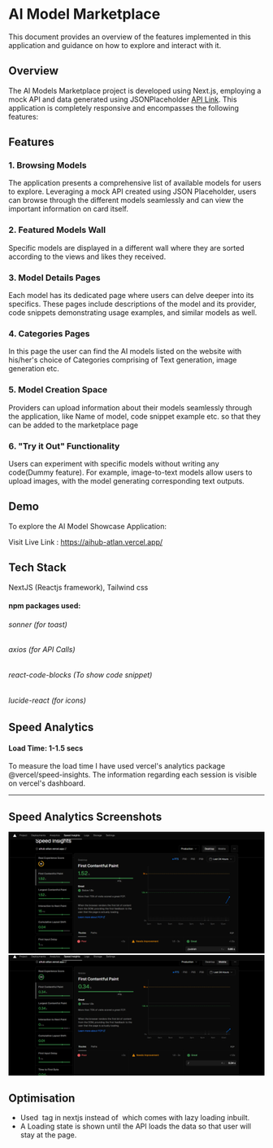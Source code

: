 # AI Model Marketplace

This document provides an overview of the features implemented in this application and guidance on how to explore and interact with it.

## Overview

The AI Models Marketplace project is developed using Next.js, employing a mock API and data generated using JSONPlaceholder [API Link](https://my-json-server.typicode.com/siddhesh1051/siddhesh1051-json-server/models). This application is completely responsive and encompasses the following features:

## Features

### 1. Browsing Models

The application presents a comprehensive list of available models for users to explore. Leveraging a mock API created using JSON Placeholder, users can browse through the different models seamlessly and can view the important information on card itself.

### 2. Featured Models Wall

Specific models are displayed in a different wall where they are sorted according to the views and likes they received.

### 3. Model Details Pages

Each model has its dedicated page where users can delve deeper into its specifics. These pages include descriptions of the model and its provider, code snippets demonstrating usage examples, and similar models as well.

### 4. Categories Pages
In this page the user can find the AI models listed on the website with his/her's choice of Categories comprising of Text generation, image generation etc. 


### 5. Model Creation Space

Providers can upload information about their models seamlessly through the application, like Name of model, code snippet example etc. so that they can be added to the marketplace page

### 6. "Try it Out" Functionality

Users can experiment with specific models without writing any code(Dummy feature). For example, image-to-text models allow users to upload images, with the model generating corresponding text outputs.

## Demo

To explore the AI Model Showcase Application:

Visit Live Link : https://aihub-atlan.vercel.app/

## Tech Stack 

NextJS (Reactjs framework), Tailwind css

#### npm packages used: 
###### sonner (for toast)
###### axios (for API Calls)
###### react-code-blocks (To show code snippet)
###### lucide-react (for icons)

## Speed Analytics
#### Load Time: 1-1.5 secs
To measure the load time I have used vercel's analytics package @vercel/speed-insights. The information regarding each session is visible on vercel's dashboard.







---

## Speed Analytics Screenshots

![Desktop Screenshot](/screenshots/desktop.png)
![Mobile Screenshot](/screenshots/mobile.png)

## Optimisation
- Used <Image/> tag in nextjs instead of <img/> which comes with lazy loading inbuilt.
- A Loading state is shown until the API loads the data so that user will stay at the page.



